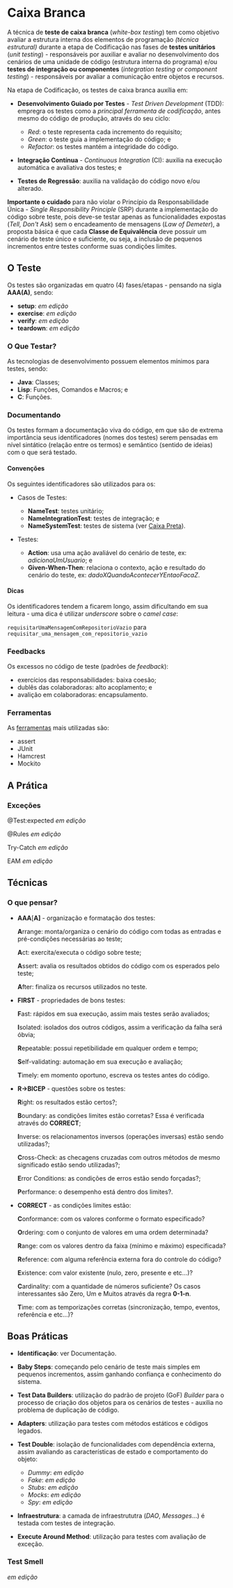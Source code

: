 # Caixa Branca

A técnica de **teste de caixa branca** \(_white-box testing_\) tem como objetivo avaliar a estrutura interna dos elementos de programação _\(técnica estrutural\)_ durante a etapa de Codificação nas fases de **testes unitários** \(_unit testing_\) - responsáveis por auxiliar e avaliar no desenvolvimento dos cenários de uma unidade de código \(estrutura interna do programa\) e\/ou **testes de integração ou componentes** \(_integration testing or component testing_\) - responsáveis por avaliar a comunicação entre objetos e recursos.

Na etapa de Codificação, os testes de caixa branca auxília em:

* **Desenvolvimento Guiado por Testes** - _Test Driven Development_ \(TDD\): empregra os testes como a _principal ferramenta de codificação_, antes mesmo do código de produção, através do seu ciclo:

  * _Red_: o teste representa cada incremento do requisito;
  * _Green_: o teste guia a implementação do código; e
  * _Refactor_: os testes mantém a integridade do código.

* **Integração Contínua** - _Continuous Integration_ \(CI\): auxilia na execução automática e avaliativa dos testes; e

* **Testes de Regressão**: auxilia na validação do código novo e\/ou alterado.


**Importante o cuidado** para não violar o Princípio da Responsabilidade Única - _Single Responsibility Principle_ \(SRP\) durante a implementação do código sobre teste, pois deve-se testar apenas as funcionalidades expostas \(_Tell, Don't Ask_\) sem o encadeamento de mensagens \(_Law of Demeter_\), a proposta básica é que cada **Classe de Equivalência** deve possuir um cenário de teste único e suficiente, ou seja, a inclusão de pequenos incrementos entre testes conforme suas condições limites.

## O Teste

Os testes são organizadas em quatro \(4\) fases\/etapas - pensando na sigla **AAA\(A\)**, sendo:

* **setup**: _em edição_
* **exercise**: _em edição_
* **verify**: _em edição_
* **teardown**: _em edição_

### O Que Testar?

As tecnologias de desenvolvimento possuem elementos mínimos para testes, sendo:

* **Java**: Classes;
* **Lisp**: Funções, Comandos e Macros; e
* **C**: Funções.

### Documentando

Os testes formam a documentação viva do código, em que são de extrema importância seus identificadores \(nomes dos testes\) serem pensadas em nível sintático \(relação entre os termos\) e semântico \(sentido de ideias\) com o que será testado.

#### Convenções

Os seguintes identificadores são utilizados para os:

* Casos de Testes:

  * **NameTest**: testes unitário;
  * **NameIntegrationTest**: testes de integração; e
  * **NameSystemTest**: testes de sistema \(ver [Caixa Preta](caixa_preta.md)\).

* Testes:

  * **Action**: usa uma ação avaliável do cenário de teste, ex: _adicionaUmUsuario_; e
  * **Given-When-Then**: relaciona o contexto, ação e resultado do cenário do teste, ex: _dadoXQuandoAcontecerYEntaoFacaZ_.


#### Dicas

Os identificadores tendem a ficarem longo, assim dificultando em sua leitura - uma dica é utilizar _underscore_ sobre o _camel case_:

`requisitarUmaMensagemComRepositorioVazio` para `requisitar_uma_mensagem_com_repositorio_vazio`

### Feedbacks

Os excessos no código de teste \(padrões de _feedback_\):

* exercícios das responsabilidades: baixa coesão;
* dublês das colaboradoras: alto acoplamento; e
* avalição em colaboradoras: encapsulamento.

### Ferramentas

As [ferramentas](ferramentas.md) mais utilizadas são:

* assert
* JUnit
* Hamcrest
* Mockito

## A Prática

### Exceções

@Test:expected _em edição_

@Rules _em edição_

Try-Catch _em edição_

EAM _em edição_

## Técnicas

### O que pensar?

* **AAA**\[**A\]** - organização e formatação dos testes:

  **A**rrange: monta\/organiza o cenário do código com todas as entradas e pré-condições necessárias ao teste;

  **A**ct: exercita\/executa o código sobre teste;

  **A**ssert: avalia os resultados obtidos do código com os esperados pelo teste;

  **A**fter: finaliza os recursos utilizados no teste.

* **FIRST** - propriedades de bons testes:

  **F**ast: rápidos em sua execução, assim mais testes serão avaliados;

  **I**solated: isolados dos outros códigos, assim a verificação da falha será óbvia;

  **R**epeatable: possui repetibilidade em qualquer ordem e tempo;

  **S**elf-validating: automação em sua execução e avaliação;

  **T**imely: em momento oportuno, escreva os testes antes do código.

* **R-&gt;BICEP** - questões sobre os testes:

  **R**ight: os resultados estão certos?;

  **B**oundary: as condições limites estão corretas? Essa é verificada através do **CORRECT**;

  **I**nverse: os relacionamentos inversos \(operações inversas\) estão sendo utilizadas?;

  **C**ross-Check: as checagens cruzadas com outros métodos de mesmo significado estão sendo utilizadas?;

  **E**rror Conditions: as condições de erros estão sendo forçadas?;

  **P**erformance: o desempenho está dentro dos limites?.

* **CORRECT** - as condições limites estão:

  **C**onformance: com os valores conforme o formato especificado?

  **O**rdering: com o conjunto de valores em uma ordem determinada?

  **R**ange: com os valores dentro da faixa \(mínimo e máximo\) especificada?

  **R**eference: com alguma referência externa fora do controle do código?

  **E**xistence: com valor existente \(nulo, zero, presente e etc...\)?

  **C**ardinality: com a quantidade de números suficiente? Os casos interessantes são Zero, Um e Muitos através da regra **0-1-n**.

  **T**ime: com as temporizações corretas \(sincronização, tempo, eventos, referência e etc...\)?


## Boas Práticas

* **Identificação**: ver Documentação.

* **Baby Steps**: começando pelo cenário de teste mais simples em pequenos incrementos, assim ganhando confiança e conhecimento do sistema.

* **Test Data Builders**: utilização do padrão de projeto \(GoF\) _Builder_ para o processo de criação dos objetos para os cenários de testes - auxilia no problema de duplicação de código.

* **Adapters**: utilização para testes com métodos estáticos e códigos legados.

* **Test Double**: isolação de funcionalidades com dependência externa, assim avaliando as características de estado e comportamento do objeto:

  * _Dummy_: _em edição_
  * _Fake_: _em edição_
  * _Stubs_: _em edição_
  * _Mocks_: _em edição_
  * _Spy_: _em edição_

* **Infraestrutura**: a camada de infraestrututra \(_DAO_, _Messages_...\) é testada com testes de integração.

* **Execute Around Method**: utilização para testes com avaliação de exceção.


### Test Smell

_em edição_

